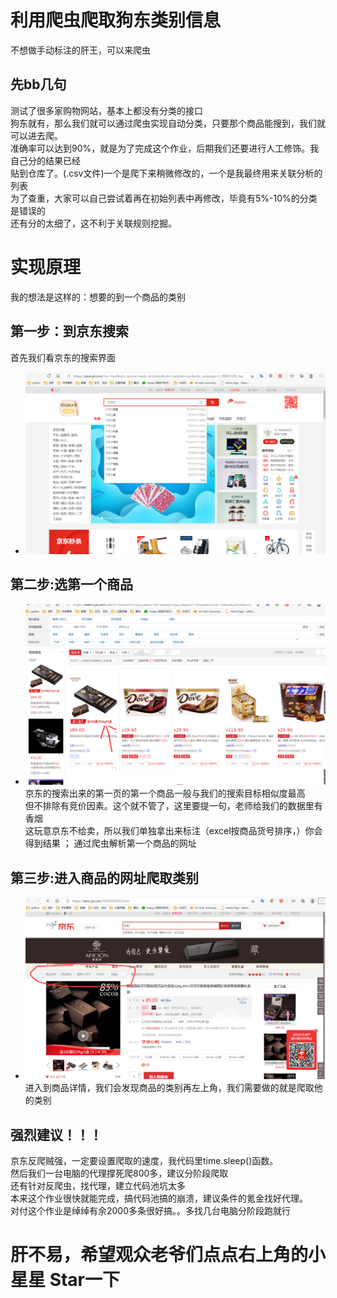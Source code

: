 # 利用爬虫爬取狗东类别信息

不想做手动标注的肝王，可以来爬虫

## 先bb几句  

测试了很多家购物网站，基本上都没有分类的接口  
狗东就有，那么我们就可以通过爬虫实现自动分类，只要那个商品能搜到，我们就可以进去爬。  
准确率可以达到90%，就是为了完成这个作业，后期我们还要进行人工修饰。我自己分的结果已经  
贴到仓库了。(.csv文件)一个是爬下来稍微修改的，一个是我最终用来关联分析的列表  
为了查重，大家可以自己尝试着再在初始列表中再修改，毕竟有5%-10%的分类是错误的  
还有分的太细了，这不利于关联规则挖掘。

# 实现原理
我的想法是这样的：想要的到一个商品的类别  

## 第一步：到京东搜索

首先我们看京东的搜索界面  
- ![京东搜索](京东搜索.png) <br>

## 第二步:选第一个商品

- ![搜索的第一个页面的第一个商品](搜索的第一个页面的第一个商品.png) <br>
京东的搜索出来的第一页的第一个商品一般与我们的搜索目标相似度最高  
但不排除有竞价因素。这个就不管了，这里要提一句，老师给我们的数据里有香烟  
这玩意京东不给卖，所以我们单独拿出来标注（excel按商品货号排序，）你会得到结果  ；
通过爬虫解析第一个商品的网址

## 第三步:进入商品的网址爬取类别

- ![我们所要的类别](我们所要的类别.png) <br>
进入到商品详情，我们会发现商品的类别再左上角，我们需要做的就是爬取他的类别  

##  强烈建议！！！

京东反爬贼强，一定要设置爬取的速度，我代码里time.sleep()函数。  
然后我们一台电脑的代理撑死爬800多，建议分阶段爬取  
还有针对反爬虫，找代理，建立代码池坑太多  
本来这个作业很快就能完成，搞代码池搞的崩溃，建议条件的氪金找好代理。  
对付这个作业是绰绰有余2000多条很好搞。。多找几台电脑分阶段跑就行



# 肝不易，希望观众老爷们点点右上角的小星星 Star一下
